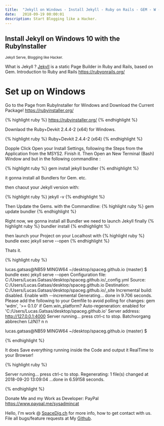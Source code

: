 ```yaml
---
title:  "Jekyll on Windows - Install Jekyll - Ruby on Rails - GEM - W -10"
date:   2018-09-19 00:00:01
description: Start Blogging like a Hacker.
---
```

<h2 id="this-post-is-the-last-of-a-series-of-posts-in-which-i-write-about-the-observable-type-in-the-first-post-we-went-ahead-writing-an-observable-from-scratch-in-order-to-fully-understand-it-we-then-explored-how-to-create-observables-from-values-arrays-dom-events-and-promises-this-time-well-focus-on-compositions-by-rewriting-some-basic-composition-operators">
Install Jekyll on Windows 10 with the RubyInstaller </h2>



<small>Jekyll Serve, Blogging like Hacker.</small>

What is Jekyll ? <a href="https://jekyllrb.com/docs/installation/windows/">Jekyll</a>
 is a static Page Builder in Ruby and Rails, based on Gem. 
Introduction to Ruby and Rails
<a href="https://rubyonrails.org/">https://rubyonrails.org/</a>


<h1>Set up on Windows</h1>

Go to the Page from RubyInstaller for Windows and Download the Current Package!
<a href="https://rubyinstaller.org/">https://rubyinstaller.org/</a>

{% highlight ruby %}
https://rubyinstaller.org/
{% endhighlight %}

Downlaod the Ruby+Devkit 2.4.4-2 (x64)  for Windows. 

{% highlight ruby %}
Ruby+Devkit 2.4.4-2 (x64) 
{% endhighlight %}

Dopple Click Open your Install Settings, following the Steps from the Application from the MSYS2. 
Finish it. Then Open an New Terminal (Bash) Window and but in the following commandline : 


{% highlight ruby %}
gem install jekyll bundler
{% endhighlight %}

it gonna install all Bundlers for Gem. etc. 

then chaout your Jekyll version with: 

{% highlight ruby %}
jekyll -v 
{% endhighlight %}

Then Update the Gems. with the Commandline: 
{% highlight ruby %}
gem update bundler
{% endhighlight %}

Right now, we gonna install all Bundler we need to launch Jekyll finally 
{% highlight ruby %}
bundler install 
{% endhighlight %}


then launch your Project on your Localhost with 
{% highlight ruby %}
bundle exec jekyll serve --open
{% endhighlight %}


Thats it. 

{% highlight ruby %}

lucas.gatsas@NB59 MINGW64 ~/desktop/spaceg.github.io (master)
$ bundle exec jekyll serve --open
Configuration file: C:/Users/Lucas.Gatsas/desktop/spaceg.github.io/_config.yml
            Source: C:/Users/Lucas.Gatsas/desktop/spaceg.github.io
       Destination: C:/Users/Lucas.Gatsas/desktop/spaceg.github.io/_site
 Incremental build: disabled. Enable with --incremental
      Generating...
                    done in 9.706 seconds.
  Please add the following to your Gemfile to avoid polling for changes:
    gem 'wdm', '>= 0.1.0' if Gem.win_platform?
 Auto-regeneration: enabled for 'C:/Users/Lucas.Gatsas/desktop/spaceg.github.io'
    Server address: http://127.0.0.1:4000
  Server running... press ctrl-c to stop.
Batchvorgang abbrechen (J/N)? n
n

lucas.gatsas@NB59 MINGW64 ~/desktop/spaceg.github.io (master)
$

{% endhighlight %}

It does Save everything running inside the Code and output it RealTime to your Browser!


{% highlight ruby %}

  Server running... press ctrl-c to stop.
      Regenerating: 1 file(s) changed at 2018-09-20 13:09:04 ...done in 6.59158 seconds.

{% endhighlight %}


Donate Me and my Work as Developer: PayPal <a href="https://www.paypal.me/sysadmincat">https://www.paypal.me/sysadmincat </a>


 Hello, I'm work @ [SpaceDig.ch][spacedig] for more info, how to get contact with us. File all bugs/feature requests at My  [Github][jekyll-gh].

[jekyll-gh]: https://github.com/spaceg
[spacedig]:    http://spacedig.ch
